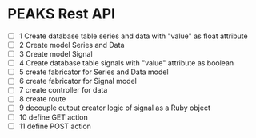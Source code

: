 # PEAKS Rest API

- [ ] 1 Create database table series and data with "value" as float attribute
- [ ] 2 Create model Series and Data
- [ ] 3 Create model Signal
- [ ] 4 Create database table signals with "value" attribute as boolean
- [ ] 5 create fabricator for Series and Data model
- [ ] 6 create fabricator for Signal model
- [ ] 7 create controller for data
- [ ] 8 create route
- [ ] 9 decouple output creator logic of signal as a Ruby object
- [ ] 10 define GET action
- [ ] 11 define POST action

